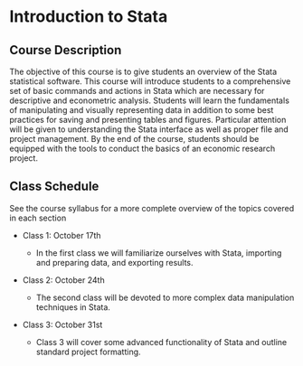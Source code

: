 # Introduction to Stata

## Course Description

The objective of this course is to give students an overview of the Stata statistical software. This course will introduce students to a comprehensive set of basic commands and actions in Stata which are necessary for descriptive and econometric analysis. Students will learn the fundamentals of manipulating and visually representing data in addition to some best practices for saving and presenting tables and figures. Particular attention will be given to understanding the Stata interface as well as proper file and project management. By the end of the course, students should be equipped with the tools to conduct the basics of an economic research project.

## Class Schedule
See the course syllabus for a more complete overview of the topics covered in each section

- Class 1: October 17th
    - In the first class we will familiarize ourselves with Stata, importing and preparing data, and exporting results.

- Class 2: October 24th
    - The second class will be devoted to more complex data manipulation techniques in Stata.

- Class 3: October 31st
    - Class 3 will cover some advanced functionality of Stata and outline standard project formatting.



